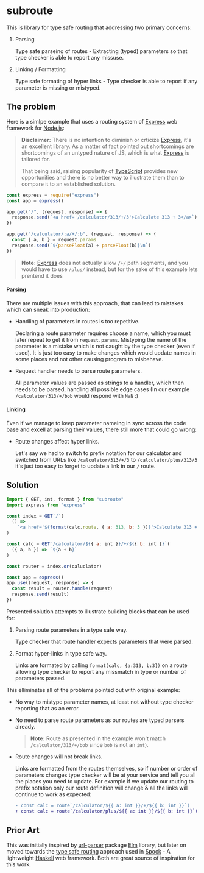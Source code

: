# subroute

This is library for type safe routing that addressing two primary concerns:

1. Parsing

   Type safe parseing of routes - Extracting (typed) parameters so that type
   checker is able to report any missuse.

2. Linking / Formatting

   Type safe formating of hyper links - Type checker is able to report if any
   parameter is missing or mistyped.

## The problem

Here is a simlpe example that uses a routing system of [Express][express routing] web framework for [Node.js][]:

> **Disclaimer:** There is no intention to diminish or crticize [Express][], it's an excellent library. As a matter of fact pointed out shortcomings are shortcomings of an untyped nature of JS, which is what [Express][] is tailored for.
>
> That being said, raising popularity of [TypeScript][] provides new opportunities and there is no better way to illustrate them than to compare it to an established solution.

```js
const express = require("express")
const app = express()

app.get("/", (request, response) => {
  response.send(`<a href='/calculator/313/+/3'>Calculate 313 + 3</a>`)
})

app.get("/calculator/:a/+/:b", (request, response) => {
  const { a, b } = request.params
  response.send(`${parseFloat(a) + parseFloat(b)}\n`)
})
```

> **Note:** [Express][] does not actually allow `/+/` path segments, and you would have to use `/plus/` instead, but for the sake of this example lets prentend it does

#### Parsing

There are multiple issues with this approach, that can lead to mistakes which can sneak into production:

- Handling of parameters in routes is too repetitive.

  Declaring a route parameter requires choose a name, which you must later repeat to get it from `request.params`. Mistyping the name of the parameter is a mistake which is not caught by the type checker (even if used). It is just too easy to make changes which would update names in some places and not other causing program to misbehave.

- Request handler needs to parse route parameters.

  All parameter values are passed as strings to a handler, which then needs to be parsed, handling all possible edge cases (In our example `/calculator/313/+/bob` would respond with `NaN` :)

#### Linking

Even if we manage to keep parameter nameing in sync across the code base and excell at parsing their values, there still more that could go wrong:

- Route changes affect hyper links.

  Let's say we had to switch to prefix notation for our calculator and switched from URLs like `/calculator/313/+/3` to `/calculator/plus/313/3` it's just too easy to forget to update a link in our `/` route.

## Solution

```js
import { GET, int, format } from "subroute"
import express from "express"

const index = GET`/`(
  () =>
    `<a href='${format(calc.route, { a: 313, b: 3 })}'>Calculate 313 + 3</a>`
)

const calc = GET`/calculator/${{ a: int }}/+/${{ b: int }}`(
  ({ a, b }) => `${a + b}`
)

const router = index.or(caluclator)

const app = express()
app.use((request, response) => {
  const result = router.handle(request)
  response.send(result)
})
```

Presented solution attempts to illustrate building blocks that can be used for:

1. Parsing route parameters in a type safe way.

   Type checker that route handler expects parameters that were parsed.

2. Format hyper-links in type safe way.

   Links are formated by calling `format(calc, {a:313, b:3})` on a route
   allowing type checker to report any missmatch in type or number of
   parameters passed.

This elliminates all of the problems pointed out with original example:

- No way to mistype parameter names, at least not without type checker reporting
  that as an error.
- No need to parse route parameters as our routes are typed parsers already.

  > **Note:** Route as presented in the example won't match `/calculator/313/+/bob` since `bob` is not an `int`).

- Route changes will not break links.

  Links are formatted from the routes themselves, so if number or order of
  parameters changes type checker will be at your service and tell you all the
  places you need to update. For example if we update our routing to prefix
  notation only our route definition will change & all the links will continue
  to work as expected:

  ```diff
  - const calc = route`/calculator/${{ a: int }}/+/${{ b: int }}`(
  + const calc = route`/calculator/plus/${{ a: int }}/${{ b: int }}`(
  ```

## Prior Art

This was initially inspired by [url-parser][url-parser.elm] package [Elm][]
library, but later on moved towards the [type safe routing][routing spock]
approach used in [Spock][] - A lightweight [Haskell][] web framework. Both are
great source of inspiration for this work.

[haskell]: https://www.haskell.org/
[routing spock]: https://www.spock.li/2015/04/19/type-safe_routing.html
[spock]: https://www.spock.li/
[url-parser.elm]: http://package.elm-lang.org/packages/evancz/url-parser/latest/UrlParser
[elm]: http://elm-lang.org/
[node url]: https://nodejs.org/dist/latest-v8.x/docs/api/url.html#url_class_url
[location]: https://developer.mozilla.org/en-US/docs/Web/API/Location
[opquae type alias]: https://flow.org/en/docs/types/opaque-types/
[float.flow]: https://www.npmjs.com/package/float.flow
[integer.flow]: https://www.npmjs.com/package/integer.flow
[query parameters]: #query_parameters
[function subtyping]: https://flow.org/blog/2017/05/07/Strict-Function-Call-Arity/#function-subtyping
[express]: https://expressjs.com/
[express routing]: https://expressjs.com/en/guide/routing.html
[node.js]: https://nodejs.org/en/
[flow]: http://flow.org/
[typescript]: http://typescriptlang.org/
